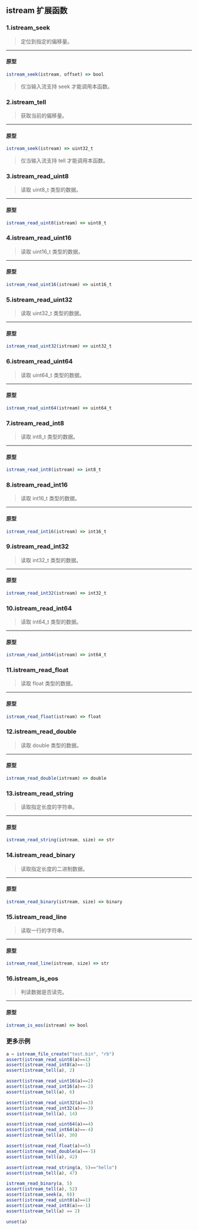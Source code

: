 ## istream 扩展函数

### 1.istream\_seek

> 定位到指定的偏移量。
----------------------------

#### 原型

```js
istream_seek(istream, offset) => bool
```

> 仅当输入流支持 seek 才能调用本函数。

### 2.istream\_tell

> 获取当前的偏移量。
----------------------------

#### 原型

```js
istream_seek(istream) => uint32_t
```

> 仅当输入流支持 tell 才能调用本函数。

### 3.istream\_read\_uint8

> 读取 uint8_t 类型的数据。
----------------------------

#### 原型

```js
istream_read_uint8(istream) => uint8_t
```

### 4.istream\_read\_uint16

> 读取 uint16_t 类型的数据。
----------------------------

#### 原型

```js
istream_read_uint16(istream) => uint16_t
```

### 5.istream\_read\_uint32

> 读取 uint32_t 类型的数据。
----------------------------

#### 原型

```js
istream_read_uint32(istream) => uint32_t
```

### 6.istream\_read\_uint64

> 读取 uint64_t 类型的数据。
----------------------------

#### 原型

```js
istream_read_uint64(istream) => uint64_t
```

### 7.istream\_read\_int8

> 读取 int8_t 类型的数据。
----------------------------

#### 原型

```js
istream_read_int8(istream) => int8_t
```

### 8.istream\_read\_int16

> 读取 int16_t 类型的数据。
----------------------------

#### 原型

```js
istream_read_int16(istream) => int16_t
```

### 9.istream\_read\_int32

> 读取 int32_t 类型的数据。
----------------------------

#### 原型

```js
istream_read_int32(istream) => int32_t
```

### 10.istream\_read\_int64

> 读取 int64_t 类型的数据。
----------------------------

#### 原型

```js
istream_read_int64(istream) => int64_t
```

### 11.istream\_read\_float

> 读取 float 类型的数据。
----------------------------

#### 原型

```js
istream_read_float(istream) => float
```

### 12.istream\_read\_double

> 读取 double 类型的数据。
----------------------------

#### 原型

```js
istream_read_double(istream) => double
```

### 13.istream\_read\_string

> 读取指定长度的字符串。
----------------------------

#### 原型

```js
istream_read_string(istream, size) => str
```

### 14.istream\_read\_binary

> 读取指定长度的二进制数据。
----------------------------

#### 原型

```js
istream_read_binary(istream, size) => binary
```

### 15.istream\_read\_line

> 读取一行的字符串。
----------------------------

#### 原型

```js
istream_read_line(istream, size) => str
```

### 16.istream\_is\_eos

> 判读数据是否读完。
----------------------------

#### 原型

```js
istream_is_eos(istream) => bool
```

### 更多示例

```js
a = istream_file_create("test.bin", "rb")
assert(istream_read_uint8(a)==1)
assert(istream_read_int8(a)==-1)
assert(istream_tell(a), 2)

assert(istream_read_uint16(a)==2)
assert(istream_read_int16(a)==-2)
assert(istream_tell(a), 6)

assert(istream_read_uint32(a)==3)
assert(istream_read_int32(a)==-3)
assert(istream_tell(a), 14)

assert(istream_read_uint64(a)==4)
assert(istream_read_int64(a)==-4)
assert(istream_tell(a), 30)

assert(istream_read_float(a)==5)
assert(istream_read_double(a)==-5)
assert(istream_tell(a), 42)

assert(istream_read_string(a, 5)=="hello")
assert(istream_tell(a), 47)

istream_read_binary(a, 5)
assert(istream_tell(a), 52)
assert(istream_seek(a, 0))
assert(istream_read_uint8(a)==1)
assert(istream_read_int8(a)==-1)
assert(istream_tell(a) == 2)

unset(a)
```
